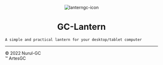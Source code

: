 <div align="center">

![lanterngc-icon](lanterngc-favicon/favicon-192x192.png)

# GC-Lantern

</div>

    A simple and practical lantern for your desktop/tablet computer

---

&copy; 2022 Nurul-GC \
&trade; ArtesGC

